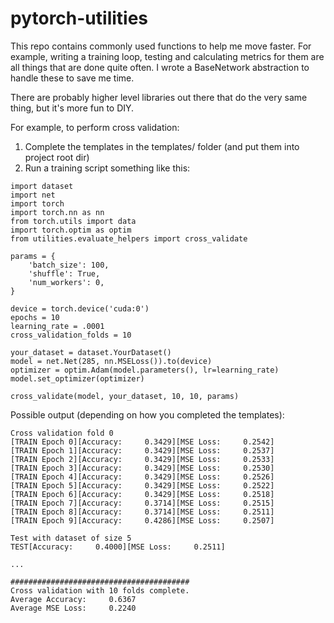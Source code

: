 # pytorch-utilities
This repo contains commonly used functions to help me move faster. For example, writing a training loop, testing and calculating metrics for them are all things that are done quite often. I wrote a BaseNetwork abstraction to handle these to save me time. 

There are probably higher level libraries out there that do the very same thing, but it's more fun to DIY.

For example, to perform cross validation:
1) Complete the templates in the templates/ folder (and put them into project root dir)
2) Run a training script something like this:
```
import dataset
import net
import torch
import torch.nn as nn
from torch.utils import data
import torch.optim as optim
from utilities.evaluate_helpers import cross_validate

params = {
    'batch_size': 100,
    'shuffle': True, 
    'num_workers': 0,
}

device = torch.device('cuda:0')
epochs = 10
learning_rate = .0001
cross_validation_folds = 10

your_dataset = dataset.YourDataset()
model = net.Net(285, nn.MSELoss()).to(device)
optimizer = optim.Adam(model.parameters(), lr=learning_rate)
model.set_optimizer(optimizer)

cross_validate(model, your_dataset, 10, 10, params)
```
Possible output (depending on how you completed the templates):
```
Cross validation fold 0
[TRAIN Epoch 0][Accuracy:     0.3429][MSE Loss:     0.2542]
[TRAIN Epoch 1][Accuracy:     0.3429][MSE Loss:     0.2537]
[TRAIN Epoch 2][Accuracy:     0.3429][MSE Loss:     0.2533]
[TRAIN Epoch 3][Accuracy:     0.3429][MSE Loss:     0.2530]
[TRAIN Epoch 4][Accuracy:     0.3429][MSE Loss:     0.2526]
[TRAIN Epoch 5][Accuracy:     0.3429][MSE Loss:     0.2522]
[TRAIN Epoch 6][Accuracy:     0.3429][MSE Loss:     0.2518]
[TRAIN Epoch 7][Accuracy:     0.3714][MSE Loss:     0.2515]
[TRAIN Epoch 8][Accuracy:     0.3714][MSE Loss:     0.2511]
[TRAIN Epoch 9][Accuracy:     0.4286][MSE Loss:     0.2507]

Test with dataset of size 5
TEST[Accuracy:     0.4000][MSE Loss:     0.2511]

...

########################################
Cross validation with 10 folds complete.
Average Accuracy:     0.6367
Average MSE Loss:     0.2240
```
